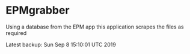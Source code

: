 # EPMgrabber
Using a database from the EPM app this application scrapes the files as required


Latest backup: Sun Sep 8 15:10:01 UTC 2019
